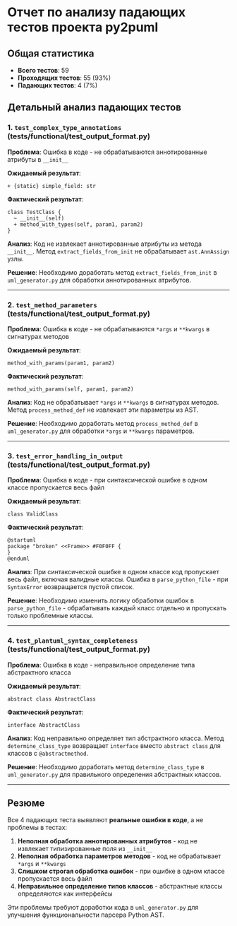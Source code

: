 # Отчет по анализу падающих тестов проекта py2puml

## Общая статистика

- **Всего тестов**: 59
- **Проходящих тестов**: 55 (93%)
- **Падающих тестов**: 4 (7%)

## Детальный анализ падающих тестов

### 1. `test_complex_type_annotations` (tests/functional/test_output_format.py)

**Проблема**: Ошибка в коде - не обрабатываются аннотированные атрибуты в `__init__`

**Ожидаемый результат**: 
```
+ {static} simple_field: str
```

**Фактический результат**:
```
class TestClass {
  ~ __init__(self)
  + method_with_types(self, param1, param2)
}
```

**Анализ**: Код не извлекает аннотированные атрибуты из метода `__init__`. Метод `extract_fields_from_init` не обрабатывает `ast.AnnAssign` узлы.

**Решение**: Необходимо доработать метод `extract_fields_from_init` в `uml_generator.py` для обработки аннотированных атрибутов.

---

### 2. `test_method_parameters` (tests/functional/test_output_format.py)

**Проблема**: Ошибка в коде - не обрабатываются `*args` и `**kwargs` в сигнатурах методов

**Ожидаемый результат**: 
```
method_with_params(param1, param2)
```

**Фактический результат**:
```
method_with_params(self, param1, param2)
```

**Анализ**: Код не обрабатывает `*args` и `**kwargs` в сигнатурах методов. Метод `process_method_def` не извлекает эти параметры из AST.

**Решение**: Необходимо доработать метод `process_method_def` в `uml_generator.py` для обработки `*args` и `**kwargs` параметров.

---

### 3. `test_error_handling_in_output` (tests/functional/test_output_format.py)

**Проблема**: Ошибка в коде - при синтаксической ошибке в одном классе пропускается весь файл

**Ожидаемый результат**: 
```
class ValidClass
```

**Фактический результат**:
```
@startuml
package "broken" <<Frame>> #F0F0FF {
}
@enduml
```

**Анализ**: При синтаксической ошибке в одном классе код пропускает весь файл, включая валидные классы. Ошибка в `parse_python_file` - при `SyntaxError` возвращается пустой список.

**Решение**: Необходимо изменить логику обработки ошибок в `parse_python_file` - обрабатывать каждый класс отдельно и пропускать только проблемные классы.

---

### 4. `test_plantuml_syntax_completeness` (tests/functional/test_output_format.py)

**Проблема**: Ошибка в коде - неправильное определение типа абстрактного класса

**Ожидаемый результат**: 
```
abstract class AbstractClass
```

**Фактический результат**:
```
interface AbstractClass
```

**Анализ**: Код неправильно определяет тип абстрактного класса. Метод `determine_class_type` возвращает `interface` вместо `abstract class` для классов с `@abstractmethod`.

**Решение**: Необходимо доработать метод `determine_class_type` в `uml_generator.py` для правильного определения абстрактных классов.

---

## Резюме

Все 4 падающих теста выявляют **реальные ошибки в коде**, а не проблемы в тестах:

1. **Неполная обработка аннотированных атрибутов** - код не извлекает типизированные поля из `__init__`
2. **Неполная обработка параметров методов** - код не обрабатывает `*args` и `**kwargs`
3. **Слишком строгая обработка ошибок** - при ошибке в одном классе пропускается весь файл
4. **Неправильное определение типов классов** - абстрактные классы определяются как интерфейсы

Эти проблемы требуют доработки кода в `uml_generator.py` для улучшения функциональности парсера Python AST. 